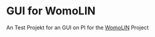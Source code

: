 # GUI for WomoLIN
An Test Projekt for an GUI on PI for the [WomoLIN](https://github.com/muccc/WomoLIN) Project


